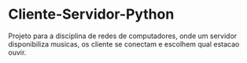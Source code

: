 # Cliente-Servidor-Python
Projeto para a disciplina de redes de computadores, onde um servidor disponibiliza musicas, os cliente se conectam e escolhem qual estacao ouvir.

